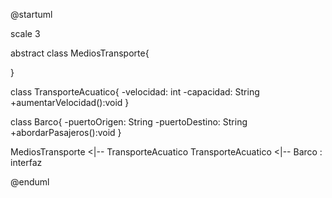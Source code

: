 @startuml

scale 3

abstract class MediosTransporte{
        
}

class TransporteAcuatico{
    -velocidad: int
    -capacidad: String
    +aumentarVelocidad():void
}

class Barco{
    -puertoOrigen: String
    -puertoDestino: String
    +abordarPasajeros():void
}

MediosTransporte <|-- TransporteAcuatico
TransporteAcuatico <|-- Barco : interfaz

@enduml